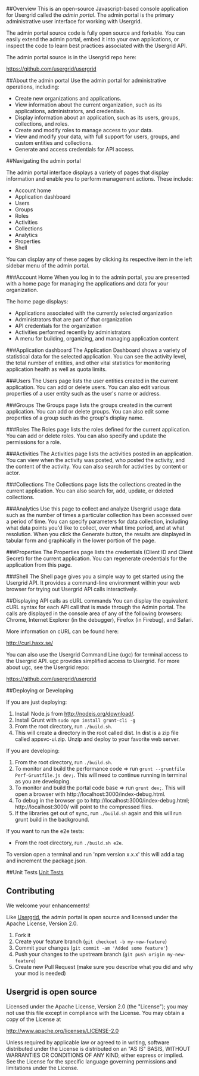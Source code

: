 ##Overview
This is an open-source Javascript-based console application for Usergrid called the *admin portal*. The admin portal is the primary administrative user interface for working with Usergrid.

The admin portal source code is fully open source and forkable. You can easily extend the admin portal, embed it into your own applications, or inspect the code to learn best practices associated with the Usergrid API.

The admin portal source is in the Usergrid repo here:

<https://github.com/usergrid/usergrid>

##About the admin portal
Use the admin portal for administrative operations, including:

* Create new organizations and applications.
* View information about the current organization, such as its applications, administrators, and credentials.
* Display information about an application, such as its users, groups, collections, and roles.
* Create and modify roles to manage access to your data.
* View and modify your data, with full support for users, groups, and custom entities and collections.
* Generate and access credentials for API access.

##Navigating the admin portal

The admin portal interface displays a variety of pages that display information and enable you to perform management
actions. These include:

* Account home
* Application dashboard
* Users
* Groups
* Roles
* Activities
* Collections
* Analytics
* Properties
* Shell

You can display any of these pages by clicking its respective item in the left sidebar menu of the admin portal.

###Account Home
When you log in to the admin portal, you are presented with a home page for managing the applications and data for your organization.

The home page displays:

* Applications associated with the currently selected organization
* Administrators that are part of that organization
* API credentials for the organization
* Activities performed recently by administrators
* A menu for building, organizing, and managing application content

###Application dashboard
The Application Dashboard shows a variety of statistical data for the selected application. You can see the activity level, the total number of entities, and other vital statistics for monitoring application health as well as quota limits.

###Users
The Users page lists the user entities created in the current application. You can add or delete users. You can also edit various properties of a user entity such as the user's name or address.

###Groups
The Groups page lists the groups created in the current application. You can add or delete groups. You can also edit some properties of a group such as the group's display name.

###Roles
The Roles page lists the roles defined for the current application. You can add or delete roles. You can also specify and update the permissions for a role.

###Activities
The Activities page lists the activities posted in an application. You can view when the activity was posted, who posted the activity, and the content of the activity. You can also search for activities by content or actor.

###Collections
The Collections page lists the collections created in the current application. You can also search for, add, update, or deleted collections.

###Analytics
Use this page to collect and analyze Usergrid usage data such as the number of times a particular collection has been accessed over a period of time.
You can specify parameters for data collection, including what data points you'd like to collect, over what time period, and at what resolution.
When you click the Generate button, the results are displayed in tabular form and graphically in the lower portion of the page.

###Properties
The Properties page lists the credentials (Client ID and Client Secret) for the current application. You can regenerate credentials for the application from this page.

###Shell
The Shell page gives you a simple way to get started using the Usergrid API. It provides a command-line environment within your web browser for trying out Usergrid API calls interactively.

##Displaying API calls as cURL commands
You can display the equivalent cURL syntax for each API call that is made through the Admin portal. The calls are displayed in the console area of any of the following browsers: Chrome, Internet Explorer (in the debugger), Firefox (in Firebug), and Safari.

More information on cURL can be found here:

<http://curl.haxx.se/>

You can also use the Usergrid Command Line (ugc) for terminal access to the Usergrid API. ugc provides simplified access to Usergrid. For more about ugc, see the Usergrid repo:

<https://github.com/usergrid/usergrid>

##Deploying or Developing

If you are just deploying:

1. Install Node.js from http://nodejs.org/download/.
2. Install Grunt with `sudo npm install grunt-cli -g`
3. From the root directory, run `./build.sh`.
4. This will create a directory in the root called dist. In dist is a zip file called appsvc-ui.zip. Unzip and deploy to your favorite web server.

If you are developing:

1. From the root directory, run `./build.sh`.
2. To monitor and build the performance code => run `grunt --gruntfile Perf-Gruntfile.js dev;`. This will need to continue running in terminal as you are developing.
3. To monitor and build the portal code base => run `grunt dev;`. This will open a browser with http://localhost:3000/index-debug.html.
4. To debug in the browser go to http://localhost:3000/index-debug.html; http://localhost:3000/ will point to the compressed files.
5. If the libraries get out of sync, run `./build.sh` again and this will run grunt build in the background.

If you want to run the e2e tests:

- From the root directory, run `./build.sh e2e`.


To version open a terminal and run 'npm version x.x.x' this will add a tag and increment the package.json.

##Unit Tests
[Unit Tests](UnitTests.md)

## Contributing
We welcome your enhancements!

Like [Usergrid](https://github.com/apigee/usergrid-node-module), the admin portal is open source and licensed under the Apache License, Version 2.0.

1. Fork it
2. Create your feature branch (`git checkout -b my-new-feature`)
3. Commit your changes (`git commit -am 'Added some feature'`)
4. Push your changes to the upstream branch (`git push origin my-new-feature`)
5. Create new Pull Request (make sure you describe what you did and why your mod is needed)

## Usergrid is open source
Licensed under the Apache License, Version 2.0 (the "License");
you may not use this file except in compliance with the License.
You may obtain a copy of the License at

<http://www.apache.org/licenses/LICENSE-2.0>

Unless required by applicable law or agreed to in writing, software
distributed under the License is distributed on an "AS IS" BASIS,
WITHOUT WARRANTIES OR CONDITIONS OF ANY KIND, either express or implied.
See the License for the specific language governing permissions and
limitations under the License.
